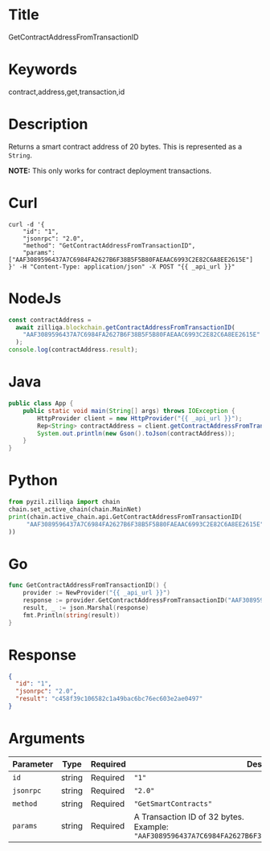 # Title

GetContractAddressFromTransactionID

# Keywords

contract,address,get,transaction,id

# Description

Returns a smart contract address of 20 bytes. This is represented as a `String`.

**NOTE:** This only works for contract deployment transactions.

# Curl

```
curl -d '{
    "id": "1",
    "jsonrpc": "2.0",
    "method": "GetContractAddressFromTransactionID",
    "params": ["AAF3089596437A7C6984FA2627B6F38B5F5B80FAEAAC6993C2E82C6A8EE2615E"]
}' -H "Content-Type: application/json" -X POST "{{ _api_url }}"
```

# NodeJs

```js
const contractAddress =
  await zilliqa.blockchain.getContractAddressFromTransactionID(
    "AAF3089596437A7C6984FA2627B6F38B5F5B80FAEAAC6993C2E82C6A8EE2615E"
  );
console.log(contractAddress.result);
```

# Java

```java
public class App {
    public static void main(String[] args) throws IOException {
        HttpProvider client = new HttpProvider("{{ _api_url }}");
        Rep<String> contractAddress = client.getContractAddressFromTransactionID("AAF3089596437A7C6984FA2627B6F38B5F5B80FAEAAC6993C2E82C6A8EE2615E");
        System.out.println(new Gson().toJson(contractAddress));
    }
}
```

# Python

```python
from pyzil.zilliqa import chain
chain.set_active_chain(chain.MainNet)
print(chain.active_chain.api.GetContractAddressFromTransactionID(
     "AAF3089596437A7C6984FA2627B6F38B5F5B80FAEAAC6993C2E82C6A8EE2615E"
))
```

# Go

```go
func GetContractAddressFromTransactionID() {
    provider := NewProvider("{{ _api_url }}")
    response := provider.GetContractAddressFromTransactionID("AAF3089596437A7C6984FA2627B6F38B5F5B80FAEAAC6993C2E82C6A8EE2615E")
    result, _ := json.Marshal(response)
    fmt.Println(string(result))
}
```

# Response

```json
{
  "id": "1",
  "jsonrpc": "2.0",
  "result": "c458f39c106582c1a49bac6bc76ec603e2ae0497"
}
```

# Arguments

| Parameter | Type   | Required | Description                                                                                                       |
| --------- | ------ | -------- | ----------------------------------------------------------------------------------------------------------------- |
| `id`      | string | Required | `"1"`                                                                                                             |
| `jsonrpc` | string | Required | `"2.0"`                                                                                                           |
| `method`  | string | Required | `"GetSmartContracts"`                                                                                             |
| `params`  | string | Required | A Transaction ID of 32 bytes. <br/> Example: `"AAF3089596437A7C6984FA2627B6F38B5F5B80FAEAAC6993C2E82C6A8EE2615E"` |

